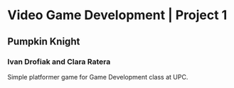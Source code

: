# Video Game Development | Project 1
## Pumpkin Knight
### Ivan Drofiak and Clara Ratera

Simple platformer game for Game Development class at UPC.
